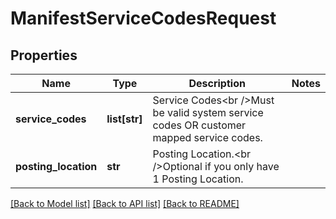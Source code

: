 # ManifestServiceCodesRequest

## Properties
Name | Type | Description | Notes
------------ | ------------- | ------------- | -------------
**service_codes** | **list[str]** | Service Codes&lt;br /&gt;Must be valid system service codes OR customer mapped service codes. | 
**posting_location** | **str** | Posting Location.&lt;br /&gt;Optional if you only have 1 Posting Location. | 

[[Back to Model list]](../README.md#documentation-for-models) [[Back to API list]](../README.md#documentation-for-api-endpoints) [[Back to README]](../README.md)

